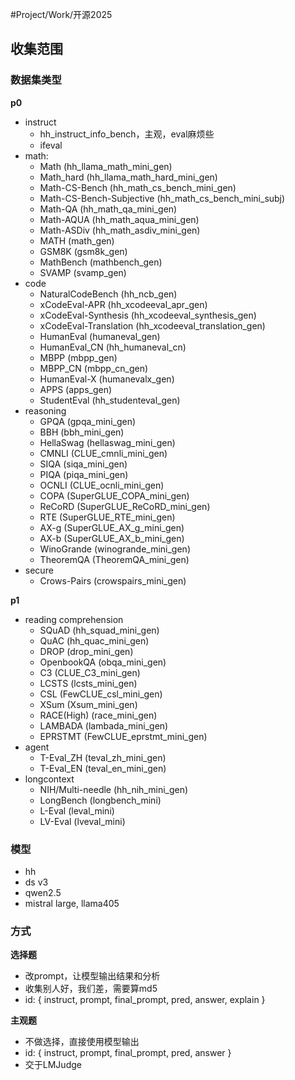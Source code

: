 #Project/Work/开源2025 

## 收集范围

### 数据集类型

**p0**
- instruct
	- hh_instruct_info_bench，主观，eval麻烦些
	- ifeval
- math: 
	- Math (hh_llama_math_mini_gen)
	- Math_hard (hh_llama_math_hard_mini_gen)
	- Math-CS-Bench (hh_math_cs_bench_mini_gen)
	- Math-CS-Bench-Subjective (hh_math_cs_bench_mini_subj)
	- Math-QA (hh_math_qa_mini_gen)
	- Math-AQUA (hh_math_aqua_mini_gen)
	- Math-ASDiv (hh_math_asdiv_mini_gen)
	- MATH (math_gen)
	- GSM8K (gsm8k_gen)
	- MathBench (mathbench_gen)
	- SVAMP (svamp_gen)
- code
	- NaturalCodeBench (hh_ncb_gen)
	- xCodeEval-APR (hh_xcodeeval_apr_gen)
	- xCodeEval-Synthesis (hh_xcodeeval_synthesis_gen)
	- xCodeEval-Translation (hh_xcodeeval_translation_gen)
	- HumanEval (humaneval_gen)
	- HumanEval_CN (hh_humaneval_cn)
	- MBPP (mbpp_gen)
	- MBPP_CN (mbpp_cn_gen)
	- HumanEval-X (humanevalx_gen)
	- APPS (apps_gen)
	- StudentEval (hh_studenteval_gen)
- reasoning
	- GPQA (gpqa_mini_gen)
	- BBH (bbh_mini_gen)
	- HellaSwag (hellaswag_mini_gen)
	- CMNLI (CLUE_cmnli_mini_gen)
	- SIQA (siqa_mini_gen)
	- PIQA (piqa_mini_gen)
	- OCNLI (CLUE_ocnli_mini_gen)
	- COPA (SuperGLUE_COPA_mini_gen)
	- ReCoRD (SuperGLUE_ReCoRD_mini_gen)
	- RTE (SuperGLUE_RTE_mini_gen)
	- AX-g (SuperGLUE_AX_g_mini_gen)
	- AX-b (SuperGLUE_AX_b_mini_gen)
	- WinoGrande (winogrande_mini_gen)
	- TheoremQA (TheoremQA_mini_gen)
- secure
	- Crows-Pairs (crowspairs_mini_gen)

**p1**
- reading comprehension
	- SQuAD (hh_squad_mini_gen)
	- QuAC (hh_quac_mini_gen)
	- DROP (drop_mini_gen)
	- OpenbookQA (obqa_mini_gen)
	- C3 (CLUE_C3_mini_gen)
	- LCSTS (lcsts_mini_gen)
	- CSL (FewCLUE_csl_mini_gen)
	- XSum (Xsum_mini_gen)
	- RACE(High) (race_mini_gen)
	- LAMBADA (lambada_mini_gen)
	- EPRSTMT (FewCLUE_eprstmt_mini_gen)
- agent
	- T-Eval_ZH (teval_zh_mini_gen)
	- T-Eval_EN (teval_en_mini_gen)
- longcontext
	- NIH/Multi-needle (hh_nih_mini_gen)
	- LongBench (longbench_mini)
	- L-Eval (leval_mini)
	- LV-Eval (lveval_mini)
### 模型

- hh
- ds v3
- qwen2.5
- mistral large, llama405
### 方式

**选择题**
- 改prompt，让模型输出结果和分析
- 收集别人好，我们差，需要算md5
- id: { instruct, prompt, final_prompt, pred, answer, explain  }

**主观题**
- 不做选择，直接使用模型输出
- id: { instruct, prompt, final_prompt, pred, answer  }
- 交于LMJudge
